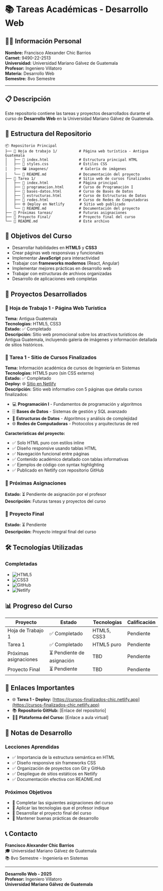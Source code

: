 # 📚 Tareas Académicas - Desarrollo Web

## 👨‍🎓 Información Personal

**Nombre:** Francisco Alexander Chic Barrios  
**Carnet:** 9490-22-2513  
**Universidad:** Universidad Mariano Gálvez de Guatemala  
**Profesor:** Ingeniero Villatoro  
**Materia:** Desarrollo Web  
**Semestre:** 8vo Semestre  

---

## 📋 Descripción

Este repositorio contiene las tareas y proyectos desarrollados durante el curso de **Desarrollo Web** en la Universidad Mariano Gálvez de Guatemala.

## 📁 Estructura del Repositorio

```
📦 Repositorio Principal
├── 📂 Hoja de trabajo 1/          # Página web turística - Antigua Guatemala
│   ├── 📄 index.html              # Estructura principal HTML
│   ├── 🎨 styles.css              # Estilos CSS
│   ├── 🖼️ imagenes/               # Galería de imágenes
│   └── 📖 README.md               # Documentación del proyecto
├── 📂 Tarea 1/                    # Sitio web de cursos finalizados
│   ├── 📄 index.html              # Página principal
│   ├── 📄 programacion.html       # Curso de Programación I
│   ├── 📄 bases-datos.html        # Curso de Bases de Datos
│   ├── 📄 estructuras.html        # Curso de Estructuras de Datos
│   ├── 📄 redes.html              # Curso de Redes de Computadoras
│   ├── 🌐 Deploy en Netlify       # Sitio web publicado
│   └── 📖 README.md               # Documentación del proyecto
├── 📂 Próximas tareas/            # Futuras asignaciones
├── 📂 Proyecto Final/             # Proyecto final del curso
└── 📖 README.md                   # Este archivo
```

## 🎯 Objetivos del Curso

- Desarrollar habilidades en **HTML5** y **CSS3**
- Crear páginas web responsivas y funcionales
- Implementar **JavaScript** para interactividad
- Trabajar con **frameworks modernos** (React, Angular)
- Implementar mejores prácticas en desarrollo web
- Trabajar con estructuras de archivos organizadas
- Desarrollo de aplicaciones web completas

## 📝 Proyectos Desarrollados

### 📂 Hoja de Trabajo 1 - Página Web Turística
**Tema:** Antigua Guatemala  
**Tecnologías:** HTML5, CSS3  
**Estado:** ✅ Completado  
**Descripción:** Sitio web promocional sobre los atractivos turísticos de Antigua Guatemala, incluyendo galería de imágenes y información detallada de sitios históricos.

### 📂 Tarea 1 - Sitio de Cursos Finalizados
**Tema:** Información académica de cursos de Ingeniería en Sistemas  
**Tecnologías:** HTML5 puro (sin CSS externo)  
**Estado:** ✅ Completado  
**Deploy:** 🌐 [Sitio en Netlify](https://tarea1alexanderchicumg.netlify.app)  
**Descripción:** Sitio web informativo con 5 páginas que detalla cursos finalizados:
- 💻 **Programación I** - Fundamentos de programación y algoritmos
- 🗄️ **Bases de Datos** - Sistemas de gestión y SQL avanzado
- 🔗 **Estructuras de Datos** - Algoritmos y análisis de complejidad
- 🌐 **Redes de Computadoras** - Protocolos y arquitecturas de red

**Características del proyecto:**
- ✅ Solo HTML puro con estilos inline
- ✅ Diseño responsive usando tablas HTML
- ✅ Navegación funcional entre páginas
- ✅ Contenido académico detallado con tablas informativas
- ✅ Ejemplos de código con syntax highlighting
- ✅ Publicado en Netlify con repositorio GitHub

### 📂 Próximas Asignaciones
**Estado:** ⏳ Pendiente de asignación por el profesor  
**Descripción:** Futuras tareas y proyectos del curso

### 📂 Proyecto Final
**Estado:** ⏳ Pendiente  
**Descripción:** Proyecto integral final del curso

## 🛠️ Tecnologías Utilizadas

### Completadas
- ![HTML5](https://img.shields.io/badge/HTML5-E34F26?style=flat&logo=html5&logoColor=white)
- ![CSS3](https://img.shields.io/badge/CSS3-1572B6?style=flat&logo=css3&logoColor=white)
- ![GitHub](https://img.shields.io/badge/GitHub-181717?style=flat&logo=github&logoColor=white)
- ![Netlify](https://img.shields.io/badge/Netlify-00C7B7?style=flat&logo=netlify&logoColor=white)

## 📊 Progreso del Curso

| Proyecto | Estado | Tecnologías | Calificación |
|----------|--------|-------------|--------------|
| Hoja de Trabajo 1 | ✅ Completado | HTML5, CSS3 | Pendiente |
| Tarea 1 | ✅ Completado | HTML5 puro | Pendiente |
| Próximas asignaciones | ⏳ Pendiente de asignación | TBD | Pendiente |
| Proyecto Final | ⏳ Pendiente | TBD | Pendiente |

## 🔗 Enlaces Importantes

- 🌐 **Tarea 1 - Deploy:** [https://cursos-finalizados-chic.netlify.app](https://cursos-finalizados-chic.netlify.app)
- 📚 **Repositorio GitHub:** [Enlace del repositorio]
- 👨‍🏫 **Plataforma del Curso:** [Enlace a aula virtual]

## 📝 Notas de Desarrollo

### Lecciones Aprendidas
- ✅ Importancia de la estructura semántica en HTML
- ✅ Diseño responsive sin frameworks CSS
- ✅ Organización de proyectos con Git y GitHub
- ✅ Despliegue de sitios estáticos en Netlify
- ✅ Documentación efectiva con README.md

### Próximos Objetivos
- 🎯 Completar las siguientes asignaciones del curso
- 🎯 Aplicar las tecnologías que el profesor indique
- 🎯 Desarrollar el proyecto final del curso
- 🎯 Mantener buenas prácticas de desarrollo

## 📞 Contacto

**Francisco Alexander Chic Barrios**  
🎓 Universidad Mariano Gálvez de Guatemala  
📚 8vo Semestre - Ingeniería en Sistemas  

---

**Desarrollo Web - 2025**  
**Profesor:** Ingeniero Villatoro  
**Universidad Mariano Gálvez de Guatemala**